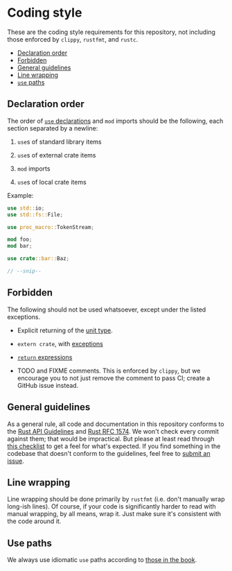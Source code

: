 # Coding style

These are the coding style requirements for this repository, not including those
enforced by `clippy`, `rustfmt`, and `rustc`.

- [Declaration order](#declaration-order)
- [Forbidden](#forbidden)
- [General guidelines](#general-guidelines)
- [Line wrapping](#line-wrapping)
- [`use` paths](#use-paths)

## Declaration order

The order of [`use` declarations] and `mod` imports should be the following,
each section separated by a newline:

1. `use`s of standard library items

2. `use`s of external crate items

3. `mod` imports

4. `use`s of local crate items

Example:

```rust
use std::io;
use std::fs::File;

use proc_macro::TokenStream;

mod foo;
mod bar;

use crate::bar::Baz;

// --snip--
```

## Forbidden

The following should not be used whatsoever, except under the listed exceptions.

- Explicit returning of the [unit type].

- `extern crate`, with [exceptions]

- [`return` expressions]

- TODO and FIXME comments. This is enforced by `clippy`, but we encourage you
to not just remove the comment to pass CI; create a GitHub issue instead.

## General guidelines

As a general rule, all code and documentation in this repository conforms to the
[Rust API Guidelines] and [Rust RFC 1574]. We won't check every commit against
them; that would be impractical. But please at least read through [this
checklist] to get a feel for what's expected. If you find something in the
codebase that doesn't conform to the guidelines, feel free to [submit an issue].

## Line wrapping

Line wrapping should be done primarily by `rustfmt` (i.e. don't manually wrap
long-ish lines). Of course, if your code is significantly harder to read with
manual wrapping, by all means, wrap it. Just make sure it's consistent with
the code around it.

## Use paths

We always use idiomatic `use` paths according to [those in the book].


[exceptions]: https://doc.rust-lang.org/reference/items/extern-crates.html#extern-prelude
[`return` expressions]: https://doc.rust-lang.org/reference/expressions/return-expr.html
[Rust API Guidelines]: https://rust-lang.github.io/api-guidelines/
[Rust RFC 1574]: https://rust-lang.github.io/rfcs/1574-more-api-documentation-conventions.html
[submit an issue]: https://github.com/lberrymage/accrescent/issues/new
[this checklist]: https://rust-lang.github.io/api-guidelines/checklist.html
[those in the book]: https://doc.rust-lang.org/stable/book/ch07-04-bringing-paths-into-scope-with-the-use-keyword.html#creating-idiomatic-use-paths
[unit type]: https://doc.rust-lang.org/std/primitive.unit.html
[`use` declarations]: https://doc.rust-lang.org/reference/items/use-declarations.html
